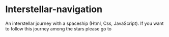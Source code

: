# Interstellar-navigation
An interstellar journey with a spaceship (Html, Css, JavaScript). If you want to follow this journey among the stars please go to
